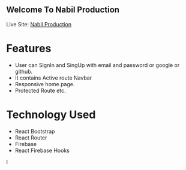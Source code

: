 
## Welcome To Nabil Production

Live Site: [Nabil Production](https://nabil-production.web.app)

# Features 

* User can SignIn and SingUp with email and password or google or github.
* It contains Active route Navbar
* Responsive home page.
* Protected Route etc.


# Technology Used

* React Bootstrap
* React Router
* Firebase
* React Firebase Hooks


I